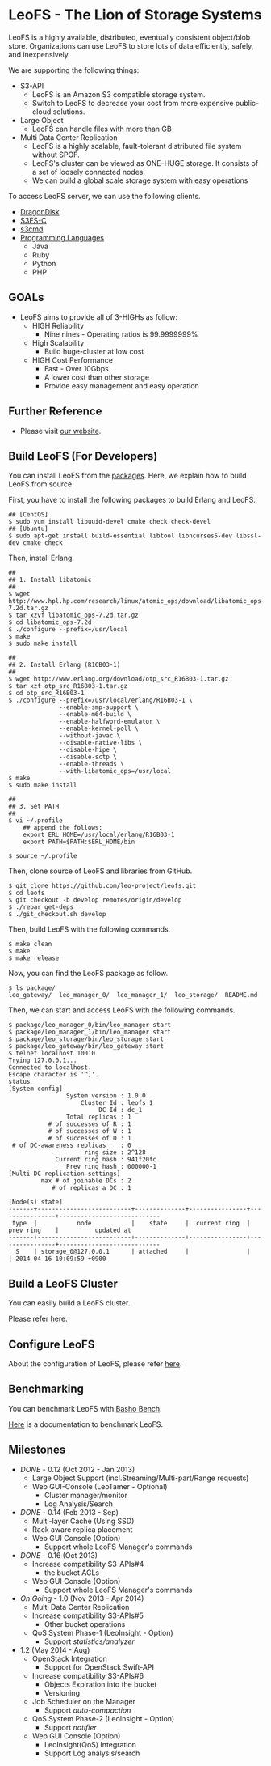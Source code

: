 LeoFS - The Lion of Storage Systems
===================================

LeoFS is a highly available, distributed, eventually consistent object/blob store. Organizations can use LeoFS to store lots of data efficiently, safely, and inexpensively.

We are supporting the following things:

* S3-API
  * LeoFS is an Amazon S3 compatible storage system.
  * Switch to LeoFS to decrease your cost from more expensive public-cloud solutions.
* Large Object
  * LeoFS can handle files with more than GB
* Multi Data Center Replication
  * LeoFS is a highly scalable, fault-tolerant distributed file system without SPOF.
  * LeoFS's cluster can be viewed as ONE-HUGE storage. It consists of a set of loosely connected nodes.
  * We can build a global scale storage system with easy operations

To access LeoFS server, we can use the following clients.

* [DragonDisk](http://www.dragondisk.com/)
* [S3FS-C](http://www.leofs.org/docs/s3_client.html#getting-started-with-s3fs-c-ubuntu-12-04-lts)
* [s3cmd](http://www.leofs.org/docs/s3_client.html#connecting-to-leofs-using-s3cmd)
* [Programming Languages](http://www.leofs.org/docs/s3_client.html)
  * Java
  * Ruby
  * Python
  * PHP

GOALs
-------

* LeoFS aims to provide all of 3-HIGHs as follow:
  * HIGH Reliability
     * Nine nines - Operating ratios is 99.9999999%
  * High Scalability
     * Build huge-cluster at low cost
  * HIGH Cost Performance
     * Fast - Over 10Gbps
     * A lower cost than other storage
     * Provide easy management and easy operation

Further Reference
-------------------

* Please visit [our website](http://www.leofs.org/docs/).

Build LeoFS (For Developers)
----------------------------

You can install LeoFS from the [packages](http://www.leofs.org/#download_package).
Here, we explain how to build LeoFS from source.

First, you have to install the following packages to build Erlang and LeoFS.

```text
## [CentOS]
$ sudo yum install libuuid-devel cmake check check-devel
## [Ubuntu]
$ sudo apt-get install build-essential libtool libncurses5-dev libssl-dev cmake check
```

Then, install Erlang.

```text
##
## 1. Install libatomic
##
$ wget http://www.hpl.hp.com/research/linux/atomic_ops/download/libatomic_ops-7.2d.tar.gz
$ tar xzvf libatomic_ops-7.2d.tar.gz
$ cd libatomic_ops-7.2d
$ ./configure --prefix=/usr/local
$ make
$ sudo make install

##
## 2. Install Erlang (R16B03-1)
##
$ wget http://www.erlang.org/download/otp_src_R16B03-1.tar.gz
$ tar xzf otp_src_R16B03-1.tar.gz
$ cd otp_src_R16B03-1
$ ./configure --prefix=/usr/local/erlang/R16B03-1 \
              --enable-smp-support \
              --enable-m64-build \
              --enable-halfword-emulator \
              --enable-kernel-poll \
              --without-javac \
              --disable-native-libs \
              --disable-hipe \
              --disable-sctp \
              --enable-threads \
              --with-libatomic_ops=/usr/local
$ make
$ sudo make install

##
## 3. Set PATH
##
$ vi ~/.profile
    ## append the follows:
    export ERL_HOME=/usr/local/erlang/R16B03-1
    export PATH=$PATH:$ERL_HOME/bin

$ source ~/.profile
```

Then, clone source of LeoFS and libraries from GitHub.

```text
$ git clone https://github.com/leo-project/leofs.git
$ cd leofs
$ git checkout -b develop remotes/origin/develop
$ ./rebar get-deps
$ ./git_checkout.sh develop
```

Then, build LeoFS with the following commands.

```text
$ make clean
$ make
$ make release
```

Now, you can find the LeoFS package as follow.

```text
$ ls package/
leo_gateway/  leo_manager_0/  leo_manager_1/  leo_storage/  README.md
```

Then, we can start and access LeoFS with the following commands.

```
$ package/leo_manager_0/bin/leo_manager start
$ package/leo_manager_1/bin/leo_manager start
$ package/leo_storage/bin/leo_storage start
$ package/leo_gateway/bin/leo_gateway start
$ telnet localhost 10010
Trying 127.0.0.1...
Connected to localhost.
Escape character is '^]'.
status
[System config]
                System version : 1.0.0
                    Cluster Id : leofs_1
                         DC Id : dc_1
                Total replicas : 1
           # of successes of R : 1
           # of successes of W : 1
           # of successes of D : 1
 # of DC-awareness replicas    : 0
                     ring size : 2^128
             Current ring hash : 941f20fc
                Prev ring hash : 000000-1
[Multi DC replication settings]
         max # of joinable DCs : 2
            # of replicas a DC : 1

[Node(s) state]
-------+--------------------------+--------------+----------------+----------------+----------------------------
 type  |           node           |    state     |  current ring  |   prev ring    |          updated at         
-------+--------------------------+--------------+----------------+----------------+----------------------------
  S    | storage_0@127.0.0.1      | attached     |                |                | 2014-04-16 10:09:59 +0900
```

Build a LeoFS Cluster
---------------------

You can easily build a LeoFS cluster.

Please refer [here](http://www.leofs.org/docs/getting_started.html#quick-start-2-cluster).

Configure LeoFS
---------------

About the configuration of LeoFS, please refer [here](http://www.leofs.org/docs/configuration.html).

Benchmarking
------------

You can benchmark LeoFS with [Basho Bench](https://github.com/basho/basho_bench).

[Here](http://www.leofs.org/docs/benchmark.html) is a documentation to benchmark LeoFS.

Milestones
-----------

* *DONE* - 0.12 (Oct 2012 - Jan 2013)
    * Large Object Support (incl.Streaming/Multi-part/Range requests)
    * Web GUI-Console (LeoTamer - Optional)
        * Cluster manager/monitor
        * Log Analysis/Search
* *DONE* - 0.14 (Feb 2013 - Sep)
    * Multi-layer Cache (Using SSD)
    * Rack aware replica placement
    * Web GUI Console (Option)
       * Support whole LeoFS Manager's commands
* *DONE* - 0.16 (Oct 2013)
    * Increase compatibility S3-APIs#4
        * the bucket ACLs
    * Web GUI Console (Option)
       * Support whole LeoFS Manager's commands
* *On Going* - 1.0 (Nov 2013 - Apr 2014)
    * Multi Data Center Replication
    * Increase compatibility S3-APIs#5
        * Other bucket operations
    * QoS System Phase-1 (LeoInsight - Option)
       * Support *statistics/analyzer*
* 1.2 (May 2014 - Aug)
    * OpenStack Integration
        * Support for OpenStack Swift-API
    * Increase compatibility S3-APIs#6
        * Objects Expiration into the bucket
        * Versioning
    * Job Scheduler on the Manager
        * Support *auto-compaction*
    * QoS System Phase-2 (LeoInsight - Option)
       * Support *notifier*
    * Web GUI Console (Option)
        * LeoInsight(QoS) Integration
        * Support Log analysis/search
